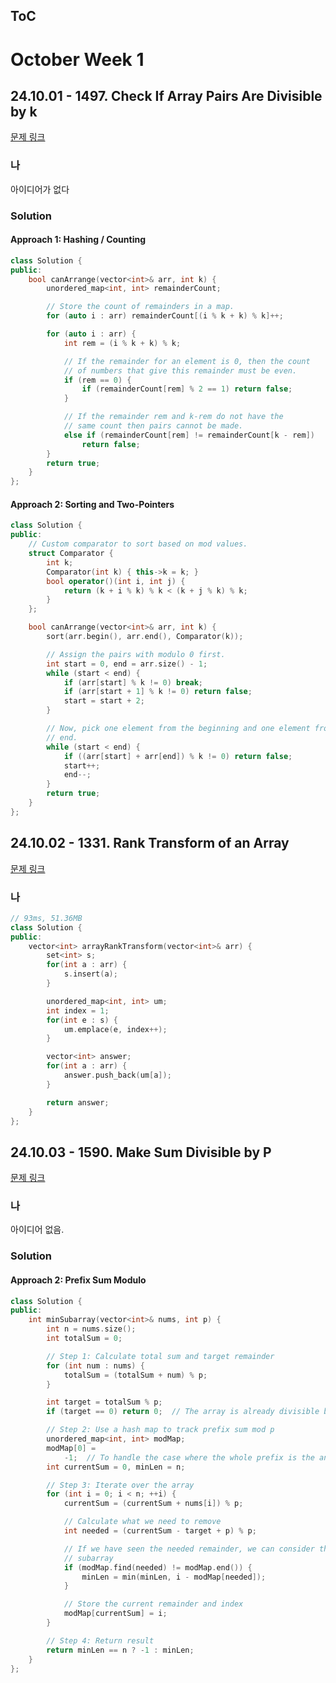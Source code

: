 ## ToC

# October Week 1
## 24.10.01 - 1497. Check If Array Pairs Are Divisible by k
[문제 링크](https://leetcode.com/problems/check-if-array-pairs-are-divisible-by-k/description/?envType=daily-question&envId=2024-10-01)

### 나
아이디어가 없다

### Solution
#### Approach 1: Hashing / Counting
```cpp
class Solution {
public:
    bool canArrange(vector<int>& arr, int k) {
        unordered_map<int, int> remainderCount;

        // Store the count of remainders in a map.
        for (auto i : arr) remainderCount[(i % k + k) % k]++;

        for (auto i : arr) {
            int rem = (i % k + k) % k;

            // If the remainder for an element is 0, then the count
            // of numbers that give this remainder must be even.
            if (rem == 0) {
                if (remainderCount[rem] % 2 == 1) return false;
            }

            // If the remainder rem and k-rem do not have the
            // same count then pairs cannot be made.
            else if (remainderCount[rem] != remainderCount[k - rem])
                return false;
        }
        return true;
    }
};
```
#### Approach 2: Sorting and Two-Pointers
```cpp
class Solution {
public:
    // Custom comparator to sort based on mod values.
    struct Comparator {
        int k;
        Comparator(int k) { this->k = k; }
        bool operator()(int i, int j) {
            return (k + i % k) % k < (k + j % k) % k;
        }
    };

    bool canArrange(vector<int>& arr, int k) {
        sort(arr.begin(), arr.end(), Comparator(k));

        // Assign the pairs with modulo 0 first.
        int start = 0, end = arr.size() - 1;
        while (start < end) {
            if (arr[start] % k != 0) break;
            if (arr[start + 1] % k != 0) return false;
            start = start + 2;
        }

        // Now, pick one element from the beginning and one element from the
        // end.
        while (start < end) {
            if ((arr[start] + arr[end]) % k != 0) return false;
            start++;
            end--;
        }
        return true;
    }
};
```

## 24.10.02 - 1331. Rank Transform of an Array
[문제 링크](https://leetcode.com/problems/rank-transform-of-an-array/description/?envType=daily-question&envId=2024-10-02)

### 나
```cpp
// 93ms, 51.36MB
class Solution {
public:
    vector<int> arrayRankTransform(vector<int>& arr) {
        set<int> s;
        for(int a : arr) {
            s.insert(a);
        }

        unordered_map<int, int> um;
        int index = 1;
        for(int e : s) {
            um.emplace(e, index++);
        }

        vector<int> answer;
        for(int a : arr) {
            answer.push_back(um[a]);
        }

        return answer;
    }
};
```

## 24.10.03 - 1590. Make Sum Divisible by P
[문제 링크](https://leetcode.com/problems/make-sum-divisible-by-p/description/?envType=daily-question&envId=2024-10-03)

### 나
아이디어 없음.

### Solution
#### Approach 2: Prefix Sum Modulo
```cpp
class Solution {
public:
    int minSubarray(vector<int>& nums, int p) {
        int n = nums.size();
        int totalSum = 0;

        // Step 1: Calculate total sum and target remainder
        for (int num : nums) {
            totalSum = (totalSum + num) % p;
        }

        int target = totalSum % p;
        if (target == 0) return 0;  // The array is already divisible by p

        // Step 2: Use a hash map to track prefix sum mod p
        unordered_map<int, int> modMap;
        modMap[0] =
            -1;  // To handle the case where the whole prefix is the answer
        int currentSum = 0, minLen = n;

        // Step 3: Iterate over the array
        for (int i = 0; i < n; ++i) {
            currentSum = (currentSum + nums[i]) % p;

            // Calculate what we need to remove
            int needed = (currentSum - target + p) % p;

            // If we have seen the needed remainder, we can consider this
            // subarray
            if (modMap.find(needed) != modMap.end()) {
                minLen = min(minLen, i - modMap[needed]);
            }

            // Store the current remainder and index
            modMap[currentSum] = i;
        }

        // Step 4: Return result
        return minLen == n ? -1 : minLen;
    }
};
```

## 
